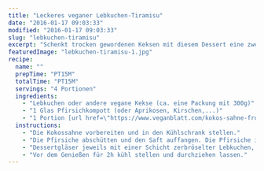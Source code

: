 ```yaml
---
title: "Leckeres veganer Lebkuchen-Tiramisu"
date: "2016-01-17 09:03:33"
modified: "2016-01-17 09:03:33"
slug: "lebkuchen-tiramisu"
excerpt: "Schenkt trocken gewordenen Keksen mit diesem Dessert eine zweite Chance. Ihr werdet überrascht sein, wie lecker das ist."
featuredImage: "lebkuchen-tiramisu-1.jpg"
recipe:
  name: ""
  prepTime: "PT15M"
  totalTime: "PT15M"
  servings: "4 Portionen"
  ingredients:
    - "Lebkuchen oder andere vegane Kekse (ca. eine Packung mit 300g)"
    - "1 Glas Pfirsichkompott (oder Aprikosen, Kirschen,...)"
    - "1 Portion [url href=\"https://www.veganblatt.com/kokos-sahne-frosting\" target=\"_blank\"]Kokossahne nach diesem Rezept[/url]"
  instructions:
    - "Die Kokossahne vorbereiten und in den Kühlschrank stellen."
    - "Die Pfirsiche abschütten und den Saft auffangen. Die Pfirsiche in Würfel schneiden."
    - "Dessertgläser jeweils mit einer Schicht zerbröselter Lebkuchen, gefolgt von Pfirsichen und je einem EL Pfirsichsaft, der darübergeträuftelt wird und einem gehäuften EL Kokossahne füllen. Solange wiederholen bis alles aufgebraucht ist bis auf 4 Kekse für die Garnitur."
    - "Vor dem Genießen für 2h kühl stellen und durchziehen lassen."
---
```


